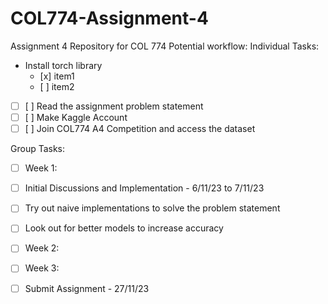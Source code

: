 # COL774-Assignment-4
Assignment 4 Repository for COL 774
Potential workflow:
Individual Tasks:
- Install torch library
  <ul><li>[x] item1</li><li>[ ] item2</li></ul>
- [ ] [ ] Read the assignment problem statement
- [ ] [ ] Make Kaggle Account
- [ ] [ ] Join COL774 A4 Competition and access the dataset

Group Tasks:
- [ ] Week 1:
- [ ] Initial Discussions and Implementation - 6/11/23 to 7/11/23
- [ ] Try out naive implementations to solve the problem statement
- [ ] Look out for better models to increase accuracy

- [ ] Week 2:
- [ ] Week 3:

- [ ] Submit Assignment - 27/11/23
